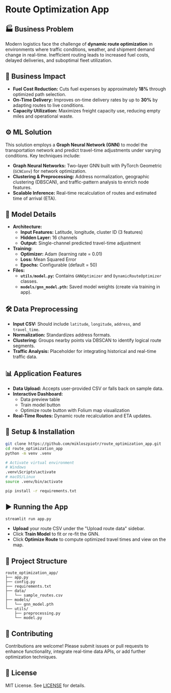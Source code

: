 # Route Optimization App

## 🏭 Business Problem
Modern logistics face the challenge of **dynamic route optimization** in environments where traffic conditions, weather, and shipment demand change in real-time. Inefficient routing leads to increased fuel costs, delayed deliveries, and suboptimal fleet utilization.

## 🎯 Business Impact
- **Fuel Cost Reduction:** Cuts fuel expenses by approximately **18%** through optimized path selection.  
- **On-Time Delivery:** Improves on-time delivery rates by up to **30%** by adapting routes to live conditions.  
- **Capacity Utilization:** Maximizes freight capacity use, reducing empty miles and operational waste.

## ⚙️ ML Solution
This solution employs a **Graph Neural Network (GNN)** to model the transportation network and predict travel-time adjustments under varying conditions. Key techniques include:
- **Graph Neural Networks:** Two-layer GNN built with PyTorch Geometric (`GCNConv`) for network optimization.  
- **Clustering & Preprocessing:** Address normalization, geographic clustering (DBSCAN), and traffic-pattern analysis to enrich node features.  
- **Scalable Inference:** Real-time recalculation of routes and estimated time of arrival (ETA).

## 🧠 Model Details
- **Architecture:**  
  - **Input Features:** Latitude, longitude, cluster ID (3 features)  
  - **Hidden Layer:** 16 channels  
  - **Output:** Single-channel predicted travel-time adjustment  
- **Training:**  
  - **Optimizer:** Adam (learning rate = 0.01)  
  - **Loss:** Mean Squared Error  
  - **Epochs:** Configurable (default = 50)  
- **Files:**  
  - **`utils/model.py`:** Contains `GNNOptimizer` and `DynamicRouteOptimizer` classes.  
  - **`models/gnn_model.pth`:** Saved model weights (create via training in app).

## 🛠️ Data Preprocessing
- **Input CSV:** Should include `latitude`, `longitude`, `address`, and `travel_time`.  
- **Normalization:** Standardizes address formats.  
- **Clustering:** Groups nearby points via DBSCAN to identify logical route segments.  
- **Traffic Analysis:** Placeholder for integrating historical and real-time traffic data.

## 📊 Application Features
- **Data Upload:** Accepts user-provided CSV or falls back on sample data.  
- **Interactive Dashboard:**  
  - Data preview table  
  - Train model button  
  - Optimize route button with Folium map visualization  
- **Real-Time Routes:** Dynamic route recalculation and ETA updates.

## 🚀 Setup & Installation

```bash
git clone https://github.com/mikloszpiotr/route_optimization_app.git
cd route_optimization_app
python -m venv .venv

# Activate virtual environment
# Windows
.venv\Scripts\activate
# macOS/Linux
source .venv/bin/activate

pip install -r requirements.txt
```

## ▶️ Running the App

```bash
streamlit run app.py
```

- **Upload** your route CSV under the "Upload route data" sidebar.  
- Click **Train Model** to fit or re-fit the GNN.  
- Click **Optimize Route** to compute optimized travel times and view on the map.

## 📁 Project Structure

```
route_optimization_app/
├── app.py
├── config.py
├── requirements.txt
├── data/
│   └── sample_routes.csv
├── models/
│   └── gnn_model.pth
└── utils/
    ├── preprocessing.py
    └── model.py
```

## 🤝 Contributing
Contributions are welcome! Please submit issues or pull requests to enhance functionality, integrate real-time data APIs, or add further optimization techniques.

## 📄 License
MIT License. See [LICENSE](LICENSE) for details.
